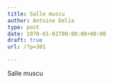```yaml
---
title: Salle muscu
author: Antoine Delia
type: post
date: 1970-01-01T00:00:00+00:00
draft: true
url: /?p=301

---
```

Salle muscu